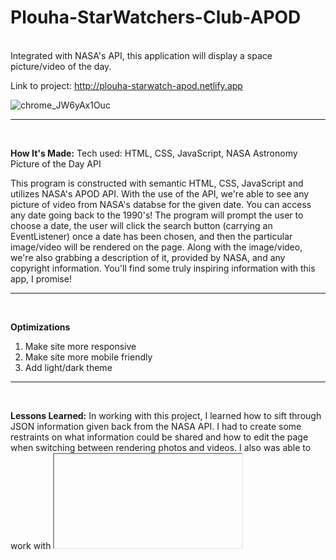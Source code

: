 # Plouha-StarWatchers-Club-APOD

<br>
Integrated with NASA's API, this application will display a space picture/video of the day.


Link to project: http://plouha-starwatch-apod.netlify.app


![chrome_JW6yAx1Ouc](https://user-images.githubusercontent.com/87287179/178388314-32c49eb7-1ccc-4778-807c-3213abf00881.gif)


---
<br>

**How It's Made:**
Tech used: HTML, CSS, JavaScript, NASA Astronomy Picture of the Day API


This program is constructed with semantic HTML, CSS, JavaScript and utilizes NASA's APOD API. With the use of the API, we're able to see any picture of video from NASA's databse for the given date. You can access any date going back to the 1990's! The program will prompt the user to choose a date, the user will click the search button (carrying an EventListener) once a date has been chosen, and then the particular image/video will be rendered on the page. Along with the image/video, we're also grabbing a description of it, provided by NASA, and any copyright information. You'll find some truly inspiring information with this app, I promise! 


---
<br>

**Optimizations**
1. Make site more responsive
2. Make site more mobile friendly
3. Add light/dark theme

---
<br>

**Lessons Learned:**
In working with this project, I learned how to sift through JSON information given back from the NASA API. I had to create some restraints on what information could be shared and how to edit the page when switching between rendering photos and videos. I also was able to work with <iframe>s in order to render the correct YouTube video.
